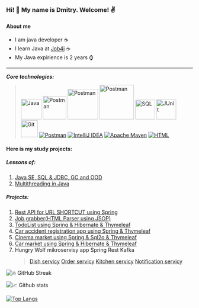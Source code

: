 ### Hi! 👋 My name is Dmitry. Welcome! :v:

#### About me
* I am java developer :coffee:
* I learn Java at [Job4j](https://job4j.ru/) :coffee:
* My Java expirience is 2 years :watch:
--------------------------------------------------------
***Core technologies:***
><a href="#"><img alt="Java" src="https://custom-icon-badges.herokuapp.com/badge/Java-007396.svg?logo=java&logoColor=white" width="55"></a>
<a href="#"><img alt="Postman" src="https://img.shields.io/badge/Spring-6DB33F?logo=spring&logoColor=white" width="63"></a>
<a href="#"><img alt="Postman" src="https://img.shields.io/badge/Hibernate-59666C?logo=hibernate&logoColor=white" width="82"></a>
<a href="#"><img alt="Postman" src="https://img.shields.io/badge/PostgreSQL-4169E1?logo=postgresql&logoColor=white" width="93"></a>
<a href="#"><img alt="SQL" src="https://custom-icon-badges.herokuapp.com/badge/SQL-025E8C.svg?logo=database&logoColor=white" width="53"></a>
<a href="#"><img alt="JUnit" src="https://custom-icon-badges.herokuapp.com/badge/JUnit-25A162.svg?logo=check-circle&logoColor=white" width="54"></a>
<a href="#"><img alt="Git" src="https://img.shields.io/badge/GIT-F05033.svg?logo=git&logoColor=white" width="45"></a>
<a href="#"><img alt="Postman" src="https://img.shields.io/badge/Postman-FF6C37?logo=postman&logoColor=white"></a>
<a href="#"><img alt="IntelliJ IDEA" src="https://img.shields.io/badge/IntelliJ IDEA-000000.svg?logo=IntelliJIDEA&logoColor=FFFFFF"></a>
<a href="#"><img alt="Apache Maven" src="https://img.shields.io/badge/Maven-C71A36.svg?logo=Apache Maven&logoColor=white"></a>
<a href="#"><img alt="HTML" src="https://img.shields.io/badge/HTML-E34F26.svg?logo=html5&logoColor=white"></a>

#### Here is my study projects:
##### Lessons of:
1. [Java SE, SQL & JDBC, GC and OOD](https://github.com/Dima-Stepanov/job4j_design)
2. [Multithreading in Java](https://github.com/Dima-Stepanov/job4j_threads)
##### Projects:
1. [Rest API for URL SHORTCUT using Spring](https://github.com/Dima-Stepanov/job4j_url_shortcut)
2. [Job grabber(HTML Parser using JSOP)](https://github.com/Dima-Stepanov/job4j_grabber)
3. [TodoList using Spring & Hibernate & Thymeleaf](https://github.com/Dima-Stepanov/job4j_todo)
4. [Car accident registration app using Spring & Thymeleaf](https://github.com/Dima-Stepanov/jpb4j_accidents)
5. [Cinema market using Spring & Sql2o & Thymeleaf](https://github.com/Dima-Stepanov/job4j_cinema/blob/master/pom.xml)
6. [Car market using Spring & Hibernate & Thymeleaf](https://github.com/Dima-Stepanov/job4j_cars)
7. Hungry Wolf mikroservisy app Spring Rest Kafka
   >[Dish servicy](https://github.com/Dima-Stepanov/job4j_dish)
   >[Order servicy](https://github.com/Dima-Stepanov/job4j_order)
   >[Kitchen servicy](https://github.com/Dima-Stepanov/job4j_kitchen)
   >[Notification servicy](https://github.com/Dima-Stepanov/job4j_notification)

<!--
**Dima-Stepanov/Dima-Stepanov** is a ✨ _special_ ✨ repository because its `README.md` (this file) appears on your GitHub profile.

Here are some ideas to get you started:

- 🔭 I’m currently working on ...
- 🌱 I’m currently learning ...
- 👯 I’m looking to collaborate on ...
- 🤔 I’m looking for help with ...
- 💬 Ask me about ...
- 📫 How to reach me: ...
- 😄 Pronouns: ...
- ⚡ Fun fact: ...
-->

![🔥 GitHub Streak](https://github-readme-streak-stats.herokuapp.com/?user=Dima-Stepanov&theme=monokai-metallian")

![📈 Github stats](https://github-readme-stats.vercel.app/api?username=Dima-Stepanov&hide=stars,prs,issues,contribs)

[![Top Langs](https://github-readme-stats.vercel.app/api/top-langs/?username=Dima-Stepanov&layout=compact)](https://github.com/Dima-Stepanov//github-readme-stats)

